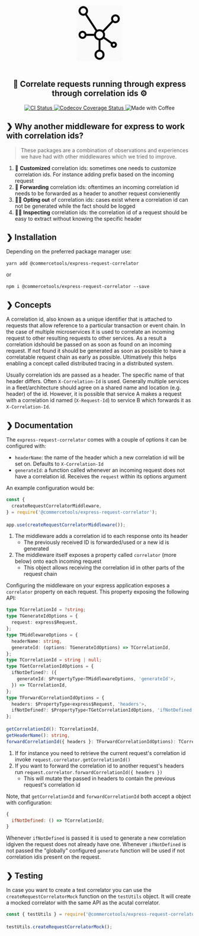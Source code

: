 <p align="center">
  <img alt="Logo" height="150" src="https://raw.githubusercontent.com/commercetools/express-request-correlator/master/logo.png" /><br /><br />
</p>

<h2 align="center">🧷 Correlate requests running through express through correlation ids ⚙️</h2>

<p align="center">
  <a href="https://github.com/commercetools/express-request-correlator/actions">
    <img alt="CI Status" src="https://github.com/commercetools/express-request-correlator/workflows/express-request-correlator/badge.svg
">
  </a>
  <a href="https://codecov.io/gh/commercetools/express-request-correlator">
    <img alt="Codecov Coverage Status" src="https://img.shields.io/codecov/c/github/commercetools/express-request-correlator.svg?style=flat-square">
  </a>
  <img alt="Made with Coffee" src="https://img.shields.io/badge/made%20with-%E2%98%95%EF%B8%8F%20coffee-yellow.svg">
</p>

## ❯ Why another middleware for express to work with correlation ids?

> These packages are a combination of observations and experiences we have had with other middlewares which we tried to improve.

1. 🎨 **Customized** correlation ids: sometimes one needs to customize correlation ids. For instance adding prefix based on the incoming request
2. 🍕 **Forwarding** correlation ids: oftentimes an incoming correlation id needs to be forwarded as a header to another request convienently
3. 🏄🏻 **Opting out** of correlation ids: cases exist where a correlation id can not be generated while the fact should be logged
4. 👌🏼 **Inspecting** correlation ids: the correlation id of a request should be easy to extract without knowing the specific header

## ❯ Installation

Depending on the preferred package manager use:

`yarn add @commercetools/express-request-correlator`

or

`npm i @commercetools/express-request-correlator --save`

## ❯ Concepts

A correlation id, also known as a unique identifier that is attached to requests that allow reference to a particular transaction or event chain. In the case of multiple microservices it is used to correlate an incoming request to other resulting requests to other services. As a result a correlation idshould be passed on as soon as found on an incoming request. If not found it should be generated as soon as possible to have a correlatable request chain as early as possible. Ultimatively this helps enabling a concept called distributed tracing in a distributed system.

Usually correlation ids are passed as a header. The specific name of that header differs. Often `X-Correlation-Id` is used. Generally multiple services in a fleet/architecture should agree on a shared name and location (e.g. header) of the id. However, it is possible that service A makes a request with a correlation id named (`X-Request-Id`) to service B which forwards it as `X-Correlation-Id`.

## ❯ Documentation

The `express-request-correlator` comes with a couple of options it can be configured with:

- `headerName`: the name of the header which a new correlation id will be set on. Defaults to `X-Correlation-Id`
- `generateId`: a function called whenever an incoming request does not have a correlation id. Receives the `request` within its options argument

An example configuration would be:

```js
const {
  createRequestCorrelatorMiddleware,
} = require('@commercetools/express-request-correlator');

app.use(createRequestCorrelatorMiddleware());
```

1. The middleware adds a correlation id to each response onto its header
   - The previously received ID is forwarded/used or a new id is generated
2. The middleware itself exposes a property called `correlator` (more below) onto each incoming request
   - This object allows receiving the correlation id in other parts of the request chain

Configuring the middleware on your express application exposes a `correlator` property on each request. This property exposing the following API:

```ts
type TCorrelationId = ?string;
type TGenerateIdOptions = {
  request: express$Request,
};
type TMiddlewareOptions = {
  headerName: string,
  generateId: (options: TGenerateIdOptions) => TCorrelationId,
};
type TCorrelationId = string | null;
type TGetCorrelationIdOptions = {
  ifNotDefined?: ({
    generateId: $PropertyType<TMiddlewareOptions, 'generateId'>,
  }) => TCorrelationId,
};
type TForwardCorrelationIdOptions = {
  headers: $PropertyType<express$Request, 'headers'>,
  ifNotDefined?: $PropertyType<TGetCorrelationIdOptions, 'ifNotDefined'>,
};

getCorrelationId(): TCorrelationId,
getHeaderName(): string,
forwardCorrelationId({ headers }: TForwardCorrelationIdOptions): TCorrelationId
```

1. If for instance you need to retrieve the current request's correlation id invoke `request.correlator.getCorrelationId()`
2. If you want to forward the correlation id to another request's headers run `request.correlator.forwardCorrelationId({ headers })`
   - This will mutate the passed in headers to contain the previous request's correlation id

Note, that `getCorrelationId` and `forwardCorrelationId` both accept a object with configuration:

```js
{
  ifNotDefined: () => TCorrelationId;
}
```

Whenever `ifNotDefined` is passed it is used to generate a new correlation idgiven the request does not already have one. Whenever `ifNotDefined` is not passed the "globally" configured `generate` function will be used if not correlation idis present on the request.

## ❯ Testing

In case you want to create a test correlator you can use the `createRequestCorrelatorMock` function on the `testUtils` object. It will create a mocked correlator with the same API as the acutal correlator.

```js
const { testUtils } = require('@commercetools/express-request-correlator');

testUtils.createRequestCorrelatorMock();
```
